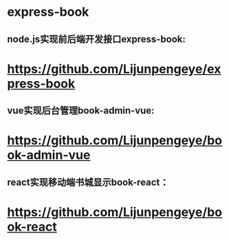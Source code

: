 # express-book
## node.js实现前后端开发接口express-book:
# https://github.com/Lijunpengeye/express-book
## vue实现后台管理book-admin-vue: 
# https://github.com/Lijunpengeye/book-admin-vue 
## react实现移动端书城显示book-react：
# https://github.com/Lijunpengeye/book-react
